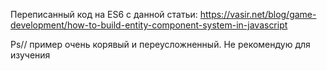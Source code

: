 Переписанный код на ES6 с данной статьи:
https://vasir.net/blog/game-development/how-to-build-entity-component-system-in-javascript
<br>

Ps// пример очень корявый и переусложненный. Не рекомендую для изучения
